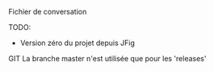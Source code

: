 Fichier de conversation

TODO:
 - Version zéro du projet depuis JFig
 
 
GIT
 La branche master n'est utilisée que pour les 'releases'
